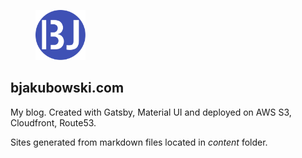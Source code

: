 <figure>
    <img alt="logo" src="./src/images/logo-icon.png" width="80" />
</figure>

## bjakubowski.com

My blog. Created with Gatsby, Material UI and deployed on AWS S3, Cloudfront, Route53.

Sites generated from markdown files located in *content* folder.
